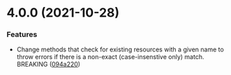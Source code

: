# 4.0.0 (2021-10-28)


### Features

* Change methods that check for existing resources with a given name to throw errors if there is a non-exact (case-insenstive only) match. BREAKING ([094a220](https://github.com/bscotch/stitch/commit/094a22062585d60cb749141b0b736e1659dc9bdd))



